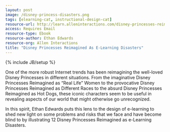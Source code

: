 ```yaml
---
layout: post
image: /disney-princess-disasters.png
tags: [elearning-cat, instructional-design-cat]
resource-url: http://learn.alleninteractions.com/disney-princesses-reimagined-as-elearning-disasters
access: Requires Email
resource-type: Ebook
resource-author: Ethan Edwards
resource-org: Allen Interactions
title: "Disney Princesses Reimagined As E-Learning Disasters"
---
```

{% include JB/setup %}

One of the more robust Internet trends has been reimagining the well-loved Disney Princesses in different situations. From the imaginative Disney Princesses Reimagined as “Real Life” Women to the provocative Disney Princesses Reimagined as Different Races to the absurd Disney Princesses Reimagined as Hot Dogs, these iconic characters seem to be useful in revealing aspects of our world that might otherwise go unrecognized.

In this spirit, Ethan Edwards puts this lens to the design of e-learning to shed new light on some problems and risks that we face and have become blind to by illustrating 12 Disney Princesses Reimagined as e-Learning Disasters.
